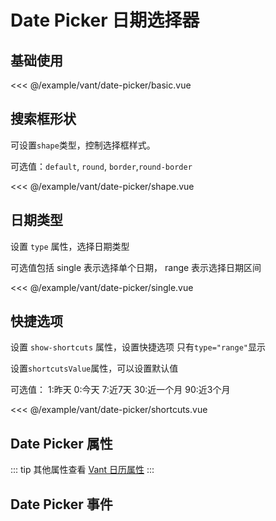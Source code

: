 # Date Picker 日期选择器

## 基础使用

<demo md src="date-picker/basic" dir="vant">

<<< @/example/vant/date-picker/basic.vue

</demo>

## 搜索框形状

可设置`shape`类型，控制选择框样式。

可选值：`default`, `round`, `border`,`round-border`

<demo md src="date-picker/shape" dir="vant" >

<<< @/example/vant/date-picker/shape.vue

</demo>

## 日期类型

设置 `type` 属性，选择日期类型

可选值包括 single 表示选择单个日期，
range 表示选择日期区间

<demo md src="date-picker/single" dir="vant" >

<<< @/example/vant/date-picker/single.vue

</demo>

## 快捷选项

设置 `show-shortcuts` 属性，设置快捷选项 只有`type="range"`显示

设置`shortcutsValue`属性，可以设置默认值

可选值：
1:昨天  0:今天  7:近7天  30:近一个月  90:近3个月

<demo md src="date-picker/shortcuts" dir="vant">

<<< @/example/vant/date-picker/shortcuts.vue

</demo>

## Date Picker 属性

::: tip
其他属性查看 [Vant 日历属性](https://vant-ui.github.io/vant/#/zh-CN/calendar)
:::

<v-table type="attrs" :data="[
  { attr :'shape', dec: '搜索框形状', type: 'String', optional: 'default / round / border', default: 'default' },
  { attr :'type', dec: '日期类型,  single 表示选择单个日期，range 表示选择日期区间', type: 'String', optional: 'single / range', default: 'range' },
   { attr :'show-format', dec: '显示数据格式化', type: 'string', optional: '', default: 'YYYY-MM-DD' },
   { attr :'value-format', dec: '绑定值数据格式化', type: 'string', optional: '', default: 'YYYY-MM-DD HH:mm:ss' },
   { attr :'show-icon', dec: '是否显示图标', type: 'boolean', optional: '', default: 'true' },
   { attr :'shortcuts', dec: '设置快捷选项, 只有range有效', type: 'boolean', optional: '', default: 'false' },
   { attr :'shortcuts-value', dec: '设置快捷选项默认值', type: 'number', optional: '', default: '' },
]" />

## Date Picker 事件

<v-table type="event" :data="[
  { event :'change', dec: '当数据发生变化时触发该事件', callback: 'value' },
  { event :'confirm', dec: '当点击确认时触发该事件', callback: 'value' },
]" />
